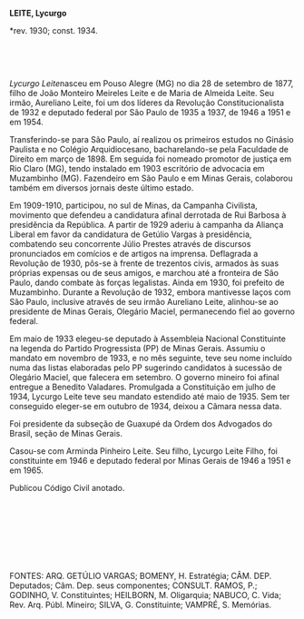 **LEITE, Lycurgo**

\*rev. 1930; const. 1934.

 

 

*Lycurgo Leite*nasceu em Pouso Alegre (MG) no dia 28 de setembro de
1877, filho de João Monteiro Meireles Leite e de Maria de Almeida Leite.
Seu irmão, Aureliano Leite, foi um dos líderes da Revolução
Constitucionalista de 1932 e deputado federal por São Paulo de 1935 a
1937, de 1946 a 1951 e em 1954.

Transferindo-se para São Paulo, aí realizou os primeiros estudos no
Ginásio Paulista e no Colégio Arquidiocesano, bacharelando-se pela
Faculdade de Direito em março de 1898. Em seguida foi nomeado promotor
de justiça em Rio Claro (MG), tendo instalado em 1903 escritório de
advocacia em Muzambinho (MG). Fazendeiro em São Paulo e em Minas Gerais,
colaborou também em diversos jornais deste último estado.

Em 1909-1910, participou, no sul de Minas, da Campanha Civilista,
movimento que defendeu a candidatura afinal derrotada de Rui Barbosa à
presidência da República. A partir de 1929 aderiu à campanha da Aliança
Liberal em favor da candidatura de Getúlio Vargas à presidência,
combatendo seu concorrente Júlio Prestes através de discursos
pronunciados em comícios e de artigos na imprensa. Deflagrada a
Revolução de 1930, pôs-se à frente de trezentos civis, armados às suas
próprias expensas ou de seus amigos, e marchou até a fronteira de São
Paulo, dando combate às forças legalistas. Ainda em 1930, foi prefeito
de Muzambinho. Durante a Revolução de 1932, embora mantivesse laços com
São Paulo, inclusive através de seu irmão Aureliano Leite, alinhou-se ao
presidente de Minas Gerais, Olegário Maciel, permanecendo fiel ao
governo federal.

Em maio de 1933 elegeu-se deputado à Assembleia Nacional Constituinte na
legenda do Partido Progressista (PP) de Minas Gerais. Assumiu o mandato
em novembro de 1933, e no mês seguinte, teve seu nome incluído numa das
listas elaboradas pelo PP sugerindo candidatos à sucessão de Olegário
Maciel, que falecera em setembro. O governo mineiro foi afinal entregue
a Benedito Valadares. Promulgada a Constituição em julho de 1934,
Lycurgo Leite teve seu mandato estendido até maio de 1935. Sem ter
conseguido eleger-se em outubro de 1934, deixou a Câmara nessa data.

Foi presidente da subseção de Guaxupé da Ordem dos Advogados do Brasil,
seção de Minas Gerais.

Casou-se com Arminda Pinheiro Leite. Seu filho, Lycurgo Leite Filho, foi
constituinte em 1946 e deputado federal por Minas Gerais de 1946 a 1951
e em 1965.

Publicou Código Civil anotado.

 

 

 

 

FONTES: ARQ. GETÚLIO VARGAS; BOMENY, H. Estratégia; CÂM. DEP. Deputados;
Câm. Dep. seus componentes; CONSULT. RAMOS, P.; GODINHO, V.
Constituintes; HEILBORN, M. Oligarquia; NABUCO, C. Vida; Rev. Arq. Públ.
Mineiro; SILVA, G. Constituinte; VAMPRÉ, S. Memórias.

 
